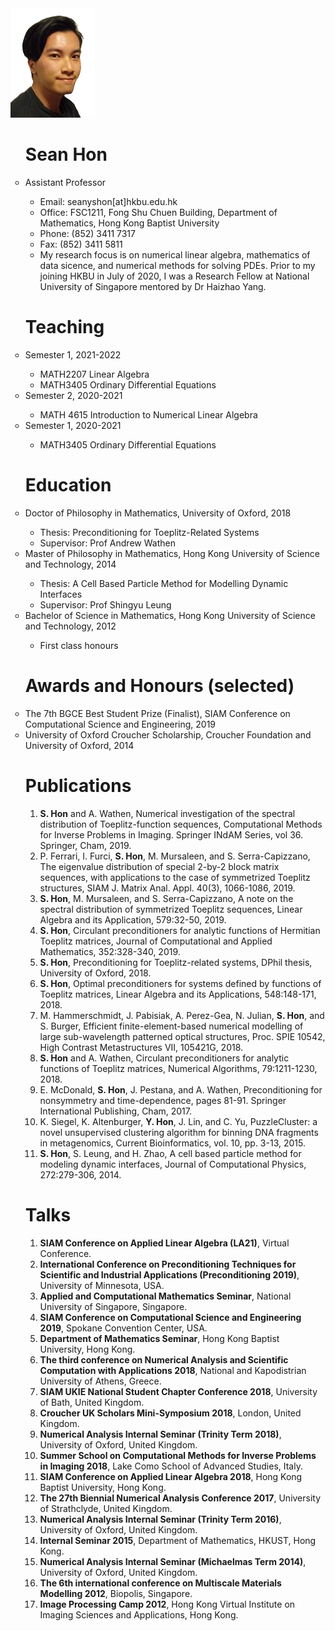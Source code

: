 <img src="my pic.png" class="img-responsive" alt="">

<ul style="list-style-type:circle;">
  
<h1>Sean Hon</h1>
  
<li>Assistant Professor</li>
  <ul>
    <li>Email: seanyshon[at]hkbu.edu.hk</li>
    <li>Office:	FSC1211, Fong Shu Chuen Building, Department of Mathematics, Hong Kong Baptist University</li>
    <li>Phone: 	(852) 3411 7317</li>
    <li>Fax:	(852) 3411 5811</li>
    <li>My research focus is on numerical linear algebra, mathematics of data sicence, and numerical methods for solving PDEs. Prior to my joining HKBU in July of 2020, I was a Research Fellow at National University of Singapore mentored by Dr Haizhao Yang.</li>
  </ul>

<!--
<h1>News</h1>
<li>
<span style="color: blue">
[For 2022 intake] Recruiting a PhD student to work on developing fast iterative solvers for time-dependent PDE problems (i.e. preconditioning for Toeplitz-like systems). Applicants are expected to have solid knowledge in numerical linear algebra and strong programming skills in MATLAB/C/C++. Please contact me via emails for details.
</span>
</li>
-->

<h1>Teaching</h1>
  <li> Semester 1, 2021-2022 </li>
  <ul>
    <li>MATH2207 Linear Algebra</li>
    <li>MATH3405 Ordinary Differential Equations</li>
  </ul>
  
<li> Semester 2, 2020-2021 </li>
  <ul>
    <li>MATH 4615 Introduction to Numerical Linear Algebra</li>
  </ul>
<li> Semester 1, 2020-2021 </li>
  <ul>
    <li>MATH3405 Ordinary Differential Equations</li>
  </ul>


<h1>Education</h1>

<li>Doctor of Philosophy in Mathematics, University of Oxford, 2018</li>
  <ul>
    <li>Thesis: Preconditioning for Toeplitz-Related Systems</li>
    <li>Supervisor: Prof Andrew Wathen</li>
  </ul>

<li>Master of Philosophy in Mathematics, Hong Kong University of Science and Technology, 2014</li>
  <ul>
    <li>Thesis: A Cell Based Particle Method for Modelling Dynamic Interfaces</li>
    <li>Supervisor: Prof Shingyu Leung</li>
  </ul>

<li>Bachelor of Science in Mathematics, Hong Kong University of Science and Technology, 2012</li>
  <ul>
    <li>First class honours</li>
  </ul>


<h1>Awards and Honours (selected)</h1>

<li>The 7th BGCE Best Student Prize (Finalist), SIAM Conference on Computational Science and Engineering, 2019</li>

<li>University of Oxford Croucher Scholarship, Croucher Foundation and University of Oxford, 2014</li>




<h1>Publications</h1>

<ol type="1">
<!--
<li><b>S. Hon</b>, Optimal block circulant preconditioners for block Toeplitz systems with application to evolutionary PDEs, in preparation.</li> 

<li><b>S. Hon</b>, Optimal block circulant preconditioners for block Toeplitz systems with application to evolutionary PDEs, submitted.</li> 

<li><b>S. Hon</b>, S. Serra-Capizzano, and A. Wathen, Band-Toeplitz preconditioners for ill-conditioned nonsymmetric Toeplitz systems, to appear, 2021.</li> 
-->
<li> <b>S. Hon</b> and A. Wathen, Numerical investigation of the spectral distribution of Toeplitz-function sequences, Computational Methods for Inverse Problems in Imaging. Springer INdAM Series, vol 36. Springer, Cham, 2019.</li>

<li>P. Ferrari, I. Furci, <b>S. Hon</b>, M. Mursaleen, and S. Serra-Capizzano, The eigenvalue distribution of special 2-by-2 block matrix sequences, with applications to the case of symmetrized Toeplitz structures, SIAM J. Matrix Anal. Appl. 40(3), 1066-1086, 2019.</li>

<li><b>S. Hon</b>, M. Mursaleen, and S. Serra-Capizzano, A note on the spectral distribution of symmetrized Toeplitz sequences, Linear Algebra and its Application, 579:32-50, 2019.</li>

<li><b>S. Hon</b>, Circulant preconditioners for analytic functions of Hermitian Toeplitz matrices, Journal of Computational and Applied Mathematics, 352:328-340, 2019.</li>
  
<li><b>S. Hon</b>, Preconditioning for Toeplitz-related systems, DPhil thesis, University of Oxford, 2018.</li>

<li><b>S. Hon</b>, Optimal preconditioners for systems defined by functions of Toeplitz matrices, Linear Algebra and its Applications, 548:148-171, 2018.</li>

<li>M. Hammerschmidt, J. Pabisiak, A. Perez-Gea, N. Julian, <b>S. Hon</b>, and S. Burger, Efficient finite-element-based numerical modelling of large sub-wavelength patterned optical structures, Proc. SPIE 10542, High Contrast Metastructures VII, 105421G, 2018.</li>

<li><b>S. Hon</b> and A. Wathen, Circulant preconditioners for analytic functions of Toeplitz matrices, Numerical Algorithms, 79:1211-1230, 2018.</li>

<li>E. McDonald, <b>S. Hon</b>, J. Pestana, and A. Wathen, Preconditioning for nonsymmetry and time-dependence, pages 81-91. Springer International Publishing, Cham, 2017.</li>

<li>K. Siegel, K. Altenburger, <b>Y. Hon</b>, J. Lin, and C. Yu, PuzzleCluster: a novel unsupervised clustering algorithm for binning DNA fragments in metagenomics, Current Bioinformatics, vol. 10, pp. 3-13, 2015.</li>

<li><b>S. Hon</b>, S. Leung, and H. Zhao, A cell based particle method for modeling dynamic interfaces, Journal of Computational Physics, 272:279-306, 2014.</li>

</ol>






<h1>Talks</h1>

<ol type="1">
  
<li><b>SIAM Conference on Applied Linear Algebra (LA21)</b>, Virtual Conference.</li>
  
<li><b>International Conference on Preconditioning Techniques for Scientific and Industrial Applications (Preconditioning 2019)</b>, University of Minnesota, USA.</li>

<li><b>Applied and Computational Mathematics Seminar</b>, National University of Singapore, Singapore.</li>

<li><b>SIAM Conference on Computational Science and Engineering 2019</b>, Spokane Convention Center, USA.</li>

<li><b>Department of Mathematics Seminar</b>, Hong Kong Baptist University, Hong Kong.</li>

<li><b>The third conference on Numerical Analysis and Scientific Computation with Applications 2018</b>, National and Kapodistrian University of Athens, Greece.</li>

<li><b>SIAM UKIE National Student Chapter Conference 2018</b>, University of Bath, United Kingdom.</li>

<li><b>Croucher UK Scholars Mini-Symposium 2018</b>, London, United Kingdom.</li>

<li><b>Numerical Analysis Internal Seminar (Trinity Term 2018)</b>, University of Oxford, United Kingdom.</li>

<li><b>Summer School on Computational Methods for Inverse Problems in Imaging 2018</b>, Lake Como School of Advanced Studies, Italy.</li>

<li><b>SIAM Conference on Applied Linear Algebra 2018</b>, Hong Kong Baptist University, Hong Kong.</li>

<li><b>The 27th Biennial Numerical Analysis Conference 2017</b>, University of Strathclyde, United Kingdom.</li>


<li><b>Numerical Analysis Internal Seminar (Trinity Term 2016)</b>, University of Oxford, United Kingdom.</li>

<li><b>Internal Seminar 2015</b>, Department of Mathematics, HKUST, Hong Kong.</li>

<li><b>Numerical Analysis Internal Seminar (Michaelmas Term 2014)</b>, University of Oxford, United Kingdom.</li>

<li><b>The 6th international conference on Multiscale Materials Modelling 2012</b>, Biopolis, Singapore.</li>

<li><b>Image Processing Camp 2012</b>, Hong Kong Virtual Institute on Imaging Sciences and Applications, Hong Kong.</li>
</ol>

